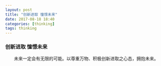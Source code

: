 ```yaml
---
layout: post
title: "创新进取 憧憬未来"
date: 2017-08-18 18:40
categories: [thinking]
tags: thinking
---
```


### 创新进取 憧憬未来

&emsp;&emsp;未来一定会有无限的可能。以尊重万物、积极创新进取之心态，拥抱未来。
